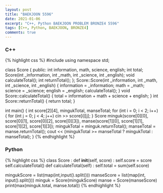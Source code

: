 ```yaml
---
layout: post
title: "BAEKJOON 5596"
date: 2021-01-06
excerpt: "C++, Python BAEKJOON PROBLEM BRONZE4 5596"
tags: [C++, Python, BAEKJOON, BRONZE4]
comments: true
---
```


### C++
{% highlight css %}
#include <iostream>
using namespace std;

class Score {
public:
	int information, math, science, english;
	int total;
	Score(int _information, int _math, int _science, int _english);
	void calculateTotal();
	int returnTotal();
};
Score::Score(int _information, int _math, int _science, int _english) {
	information = _information;
	math = _math;
	science = _science;
	english = _english;
	calculateTotal();
}
void Score::calculateTotal() {
	total = information + math + science + english;
}
int Score::returnTotal() {
	return total;
}

int main()
{
	int score[2][4], mingukTotal, manseTotal;
	for (int i = 0; i < 2; i++) 
	{
		for (int j = 0; j < 4; j++) cin >> score[i][j];
	}
	Score minguk(score[0][0], score[0][1], score[0][2], score[0][3]), manse(score[1][0], score[1][1], score[1][2], score[1][3]);
	mingukTotal = minguk.returnTotal();
	manseTotal = manse.returnTotal();
	cout << (mingukTotal >= manseTotal ? mingukTotal : manseTotal);
}
{% endhighlight %}

### Python
{% highlight css %}
class Score :
    def __init__(self, score) :
        self.score = score
        self.calculateTotal()
    def calculateTotal(self) :
        self.total = sum(self.score)

mingukScore = list(map(int,input().split()))
manseScore = list(map(int, input().split()))
minguk = Score(mingukScore)
manse = Score(manseScore)
print(max(minguk.total, manse.total))
{% endhighlight %}